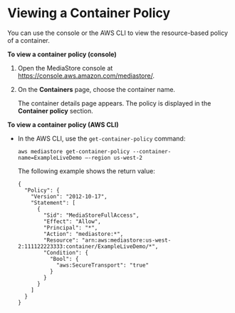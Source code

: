 # Viewing a Container Policy<a name="policies-view"></a>

You can use the console or the AWS CLI to view the resource\-based policy of a container\.

**To view a container policy \(console\)**

1. Open the MediaStore console at [https://console\.aws\.amazon\.com/mediastore/](https://console.aws.amazon.com/mediastore/)\.

1. On the **Containers** page, choose the container name\.

   The container details page appears\. The policy is displayed in the **Container policy** section\. 

**To view a container policy \(AWS CLI\)**
+ In the AWS CLI, use the `get-container-policy` command:

  ```
  aws mediastore get-container-policy --container-name=ExampleLiveDemo –-region us-west-2
  ```

  The following example shows the return value:

  ```
  {
    "Policy": {
      "Version": "2012-10-17",
      "Statement": [
        {
          "Sid": "MediaStoreFullAccess",
          "Effect": "Allow",
          "Principal": "*",
          "Action": "mediastore:*",
          "Resource": "arn:aws:mediastore:us-west-2:111122223333:container/ExampleLiveDemo/*",
          "Condition": {
            "Bool": {
              "aws:SecureTransport": "true"
            }
          }
        }
      ]
    }
  }
  ```